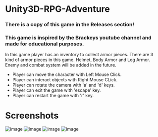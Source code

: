 # Unity3D-RPG-Adventure
### There is a copy of this game in the Releases section!
### This game is inspired by the Brackeys youtube channel and made for educational purposes.

In this game player has an inventory to collect armor pieces. There are 3 kind of armor pieces in this game. Helmet, Body Armor and Leg Armor. Enemy and combat system will be added in the future.

* Player can move the character with Left Mouse Click.
* Player can interact objects with Right Mouse CLick.
* Player can rotate the camera with 'a' and 'd' keys.
* Player can exit the game with 'escape' key.
* Player can restart the game with 'r' key.

# Screenshots
![image](https://user-images.githubusercontent.com/45359225/202864418-48864c37-3dd0-435b-9ae5-ff584fa75373.png)
![image](https://user-images.githubusercontent.com/45359225/202864462-1e3a2bfd-437d-4698-aa85-1c72665b47c4.png)
![image](https://user-images.githubusercontent.com/45359225/202864468-7e35e00c-8791-407f-bc12-b01fd261ca5c.png)
![image](https://user-images.githubusercontent.com/45359225/202864492-66ffdc78-a7b2-496f-a7b5-ac12f97e5084.png)

